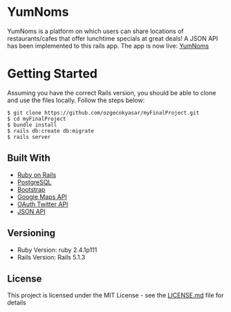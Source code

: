 # YumNoms

YumNoms is a platform on which users can share locations of restaurants/cafes that offer lunchtime specials at great deals!
A JSON API has been implemented to this rails app.
The app is now live:
[YumNoms](http://yumnoms.herokuapp.com)

# Getting Started 

Assuming you have the correct Rails version, you should be able to clone and use the files locally. 
Follow the steps below:

```
$ git clone https://github.com/ozgecokyasar/myFinalProject.git
$ cd myFinalProject
$ bundle install
$ rails db:create db:migrate
$ rails server

```
## Built With

* [Ruby on Rails](http://rubyonrails.org/) 
* [PostgreSQL](https://www.postgresql.org/)
* [Bootstrap](http://getbootstrap.com/)
* [Google Maps API](https://developers.google.com/maps/)
* [OAuth Twitter API](https://dev.twitter.com/oauth)
* [JSON API](http://jsonapi.org/)

## Versioning

* Ruby Version: ruby 2.4.1p111
* Rails Version: Rails 5.1.3

## License

This project is licensed under the MIT License - see the [LICENSE.md](LICENSE.md) file for details



